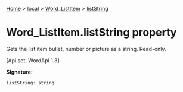 [Home](./index) &gt; [local](local.md) &gt; [Word\_ListItem](local.word_listitem.md) &gt; [listString](local.word_listitem.liststring.md)

# Word\_ListItem.listString property

Gets the list item bullet, number or picture as a string. Read-only. 

 \[Api set: WordApi 1.3\]

**Signature:**
```javascript
listString: string
```
